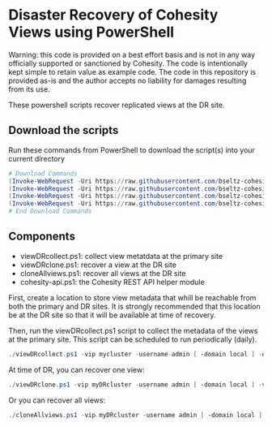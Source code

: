 # Disaster Recovery of Cohesity Views using PowerShell

Warning: this code is provided on a best effort basis and is not in any way officially supported or sanctioned by Cohesity. The code is intentionally kept simple to retain value as example code. The code in this repository is provided as-is and the author accepts no liability for damages resulting from its use.

These powershell scripts recover replicated views at the DR site.

## Download the scripts

Run these commands from PowerShell to download the script(s) into your current directory

```powershell
# Download Commands
(Invoke-WebRequest -Uri https://raw.githubusercontent.com/bseltz-cohesity/scripts/master/powershell/viewDR/viewDRcollect.ps1).content | Out-File viewDRcollect.ps1; (Get-Content viewDRcollect.ps1) | Set-Content viewDRcollect.ps1
(Invoke-WebRequest -Uri https://raw.githubusercontent.com/bseltz-cohesity/scripts/master/powershell/viewDR/viewDRclone.ps1).content | Out-File viewDRclone.ps1; (Get-Content viewDRclone.ps1) | Set-Content viewDRclone.ps1
(Invoke-WebRequest -Uri https://raw.githubusercontent.com/bseltz-cohesity/scripts/master/powershell/viewDR/cloneAllviews.ps1).content | Out-File cloneAllviews.ps1; (Get-Content cloneAllviews.ps1) | Set-Content cloneAllviews.ps1
(Invoke-WebRequest -Uri https://raw.githubusercontent.com/bseltz-cohesity/scripts/master/powershell/viewDR/cohesity-api.ps1).content | Out-File cohesity-api.ps1; (Get-Content cohesity-api.ps1) | Set-Content cohesity-api.ps1
# End Download Commands
```

## Components

* viewDRcollect.ps1: collect view metatdata at the primary site
* viewDRclone.ps1: recover a view at the DR site
* cloneAllviews.ps1: recover all views at the DR site
* cohesity-api.ps1: the Cohesity REST API helper module

First, create a location to store view metadata that whill be reachable from both the primary and DR sites. It is strongly recommended that this location be at the DR site so that it will be available at time of recovery.

Then, run the viewDRcollect.ps1 script to collect the metadata of the views at the primary site. This script can be scheduled to run periodically (daily).

```powershell
./viewDRcollect.ps1 -vip mycluster -username admin [ -domain local ] -outPath \\myserver\myshare
```

At time of DR, you can recover one view:

```powershell
./viewDRclone.ps1 -vip myDRcluster -username admin [ -domain local ] -viewName myview -inPath \\myserver\myshare\myview
```

Or you can recover all views:

```powershell
./cloneAllviews.ps1 -vip myDRcluster -username admin [ -domain local ] -inPath \\myserver\myshare
```
